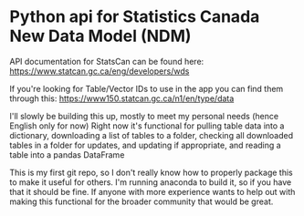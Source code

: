 # Python api for Statistics Canada New Data Model (NDM)

API documentation for StatsCan can be found here: https://www.statcan.gc.ca/eng/developers/wds

If you're looking for Table/Vector IDs to use in the app you can find them through this:
https://www150.statcan.gc.ca/n1/en/type/data

I'll slowly be building this up, mostly to meet my personal needs (hence English only for now)
Right now it's functional for pulling table data into a dictionary, downloading a list of tables to a folder, checking all downloaded tables in a folder for updates, and updating if appropriate, and reading a table into a pandas DataFrame

This is my first git repo, so I don't really know how to properly package this to make it useful for others.
I'm running anaconda to build it, so if you have that it should be fine. 
If anyone with more experience wants to help out with making this functional for the broader community that would be great.

